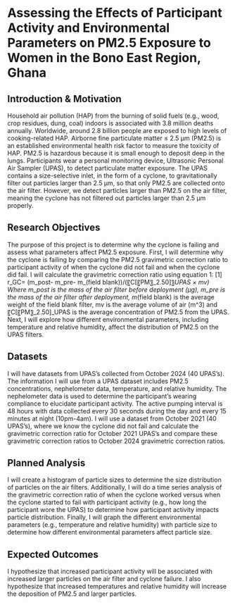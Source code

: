 # Assessing the Effects of Participant Activity and Environmental Parameters on PM2.5 Exposure to Women in the Bono East Region, Ghana

## Introduction & Motivation 
Household air pollution (HAP) from the burning of solid fuels (e.g., wood, crop residues, dung, coal) indoors is associated with 3.8 million deaths annually. Worldwide, around 2.8 billion people are exposed to high levels of cooking-related HAP. Airborne fine particulate matter ≤ 2.5 μm (PM2.5) is an established environmental health risk factor to measure the toxicity of HAP. PM2.5 is hazardous because it is small enough to deposit deep in the lungs. Participants wear a personal monitoring device, Ultrasonic Personal Air Sampler (UPAS), to detect particulate matter exposure. The UPAS contains a size-selective inlet, in the form of a cyclone, to gravitationally filter out particles larger than 2.5 μm, so that only PM2.5 are collected onto the air filter. However, we detect particles larger than PM2.5 on the air filter, meaning the cyclone has not filtered out particles larger than 2.5 μm properly. 

## Research Objectives 
The purpose of this project is to determine why the cyclone is failing and assess what parameters affect PM2.5 exposure. First, I will determine why the cyclone is failing by comparing the PM2.5 gravimetric correction ratio to participant activity of when the cyclone did not fail and when the cyclone did fail. I will calculate the gravimetric correction ratio using equation 1: 
[1]                     r_GC=  (m_post- m_pre- m_(field blank))/(〖C[〖PM〗_2.50]〗_UPAS  × mv)
Where m_post is the mass of the air filter before deployment (μg), m_pre is the mass of the air filter after deployment, m_(field blank) is the average weight of the field blank filter, mv is the average volume of air (m^3) and 〖C[〖PM〗_2.50]_UPAS is the average concentration of PM2.5 from the UPAS. 
Next, I will explore how different environmental parameters, including temperature and relative humidity, affect the distribution of PM2.5 on the UPAS filters. 

## Datasets 
I will have datasets from UPAS’s collected from October 2024 (40 UPAS’s). The information I will use from a UPAS dataset includes PM2.5 concentrations, nephelometer data, temperature, and relative humidity. The nephelometer data is used to determine the participant’s wearing compliance to elucidate participant activity. The active pumping interval is 48 hours with data collected every 30 seconds during the day and every 15 minutes at night (10pm-4am). I will use a dataset from October 2021 (40 UPAS’s), where we know the cyclone did not fail and calculate the gravimetric correction ratio for October 2021 UPAS’s and compare these gravimetric correction ratios to October 2024 gravimetric correction ratios.

## Planned Analysis 
I will create a histogram of particle sizes to determine the size distribution of particles on the air filters. Additionally, I will do a time series analysis of the gravimetric correction ratio of when the cyclone worked versus when the cyclone started to fail with participant activity (e.g., how long the participant wore the UPAS) to determine how participant activity impacts particle distribution. Finally, I will graph the different environmental parameters (e.g., temperature and relative humidity) with particle size to determine how different environmental parameters affect particle size.  

## Expected Outcomes
I hypothesize that increased participant activity will be associated with increased larger particles on the air filter and cyclone failure. I also hypothesize that increased temperatures and relative humidity will increase the deposition of PM2.5 and larger particles. 
